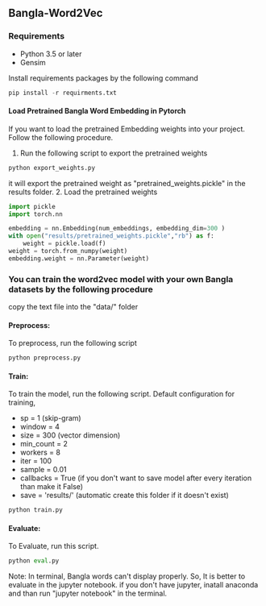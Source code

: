 ## Bangla-Word2Vec

### Requirements
- Python 3.5 or later
- Gensim

Install requirements packages by the following command
```python
pip install -r requirments.txt
```


#### Load Pretrained Bangla Word Embedding in Pytorch
If you want to load the pretrained Embedding weights into your project. Follow the following procedure.

1. Run the following script to export the pretrained weights

```python
python export_weights.py
```
it will export the pretrained weight as "pretrained_weights.pickle" in the results folder.
2. Load the pretrained weights

```python
import pickle
import torch.nn 

embedding = nn.Embedding(num_embeddings, embedding_dim=300 )
with open("results/pretrained_weights.pickle","rb") as f:
    weight = pickle.load(f)
weight = torch.from_numpy(weight)
embedding.weight = nn.Parameter(weight)

```



### You can train the word2vec model with your own Bangla datasets by the following procedure
copy the text file into the "data/" folder

#### Preprocess:
To preprocess, run the following script
```python
python preprocess.py
```


#### Train:
To train the model, run the following script.
Default configuration for training,
- sp = 1 (skip-gram)
- window = 4
- size = 300 (vector dimension)
- min_count = 2
- workers = 8
- iter    = 100
- sample  = 0.01
- callbacks = True (if you don't want to save model after every iteration than make it False) 
- save = 'results/' (automatic create this folder if it doesn't exist)

```python
python train.py
```
#### Evaluate:
To Evaluate, run this script.
```python
python eval.py
```
Note: In terminal, Bangla words can't display properly. So, It is better to evaluate in the jupyter notebook. if you don't have jupyter, inatall anaconda and than run "jupyter notebook" in the terminal.
 

